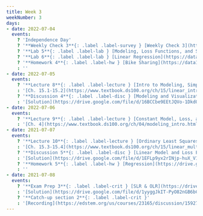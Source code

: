 ```yaml
---
title: Week 3
weekNumber: 3
days:
- date: 2022-07-04
  events:
    ? 'Independence Day'
    ? '**Weekly Check 3**{: .label .label-survey } [Weekly Check 3](https://forms.gle/ixVafD9nXcPoCytq8)'
    ? '**Lab 5**{: .label .label-lab } [Modeling, Loss Functions, and Summary Statistics](https://data100.datahub.berkeley.edu/hub/user-redirect/git-pull?repo=https%3A%2F%2Fgithub.com%2FDS-100%2Fsu22&branch=main&urlpath=lab%2Ftree%2Fsu22%2Flab%2Flab05%2Flab05.ipynb) (due Jul 9)'
    ? '**Lab 6**{: .label .label-lab } [Linear Regression](https://data100.datahub.berkeley.edu/hub/user-redirect/git-pull?repo=https%3A%2F%2Fgithub.com%2FDS-100%2Fsu22&branch=main&urlpath=lab%2Ftree%2Fsu22%2Flab%2Flab06%2Flab06.ipynb) (due Jul 9)'
    ? '**Homework 4**{: .label .label-hw } [Bike Sharing](https://data100.datahub.berkeley.edu/hub/user-redirect/git-pull?repo=https%3A%2F%2Fgithub.com%2FDS-100%2Fsu22&branch=main&urlpath=lab%2Ftree%2Fsu22%2Fhw%2Fhw04%2Fhw04.ipynb) (due Jul 7)'
    : '' 
- date: 2022-07-05
  events:
    ? '**Lecture 8**{: .label .label-lecture } [Intro to Modeling, Simple Linear Regression](lecture/lec08)'
    : '[Ch. 15.1-15.2](https://www.textbook.ds100.org/ch/15/linear_intro.html)'
    ? '**Discussion 4**{: .label .label-disc } [Modeling and Visualization](https://drive.google.com/file/d/1vRlHQNtX_eTwZEfzGr7A-OSSiZsSq2lr/view?usp=sharing)'
    : '[Solution](https://drive.google.com/file/d/16BCCbe9EEtJQVo-1DkdQAyJlZ8DB32su/view?usp=sharing), [Recording](https://edstem.org/us/courses/23165/discussion/1592785)'
- date: 2022-07-06
  events:
    ? '**Lecture 9**{: .label .label-lecture } [Constant Model, Loss, and Transformations](lecture/lec09)'
    : '[Ch. 4](https://www.textbook.ds100.org/ch/04/modeling_intro.html)'
- date: 2021-07-07
  events:
    ? '**Lecture 10**{: .label .label-lecture } [Ordinary Least Squares](lecture/lec10) (Multiple Linear Regression)'
    : '[Ch. 15.3-15.4](https://www.textbook.ds100.org/ch/15/linear_multi.html)'
    ? '**Discussion 5**{: .label .label-disc } [Linear Model and Loss Function](https://drive.google.com/file/d/15T5YZznZ5i5PP3RP2iOzQlCfdEWVXPLW/view?usp=sharing)'
    : '[Solution](https://drive.google.com/file/d/1EFLp9yx2rINjp-huX_V1J6tw9i_29_nF/view?usp=sharing), [Recording](https://edstem.org/us/courses/23165/discussion/1592785)'
    ? '**Homework 5**{: .label .label-hw } [Regression](https://drive.google.com/file/d/1iyxMaA8VHzZcVHJV-qd5m9rcE-1mwxeC/view?usp=sharing) (On paper) (due Jul 11)'
    : ''
- date: 2021-07-08
  events:
    ? '**Exam Prep 3**{: .label .label-crit } [SLR & OLR](https://drive.google.com/file/d/1VRBUuucOZLVR5LMPeRi2IgIStfq2lSPb/view?usp=sharing)'
    : '[Solution](https://drive.google.com/file/d/1yyggJkIT-PyO82nGB6bCFnBDneW1HHyy/view?usp=sharing), [Recording](https://edstem.org/us/courses/23165/discussion/1592785)'
    ? '**Catch-up section 2**{: .label .label-crit }'
    : '[Recording](https://edstem.org/us/courses/23165/discussion/1592785)'
---
```

